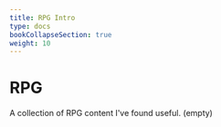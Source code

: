 ```yaml
---
title: RPG Intro
type: docs
bookCollapseSection: true
weight: 10
---
```


# RPG

A collection of RPG content I've found useful. (empty)

